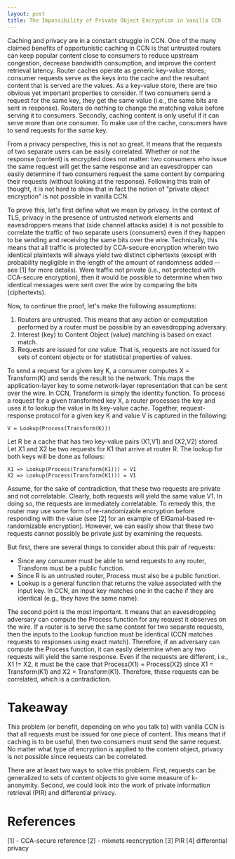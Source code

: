 ```yaml
---
layout: post
title: The Impossibility of Private Object Encryption in Vanilla CCN
---
```


Caching and privacy are in a constant struggle in CCN. One of the many claimed
benefits of opportunistic caching in CCN is that untrusted routers can keep popular
content close to consumers to reduce upstream congestion, decrease bandwidth 
consumption, and improve the content retrieval latency. Router caches operate as
generic key-value stores; consumer requests serve as the keys into the cache and
the resultant content that is served are the values. As a key-value store, there 
are two obvious yet important properties to consider. If two consumers send a 
request for the same key, they get the same value (i.e., the same bits are sent in 
response). Routers do nothing to change the matching value before serving it to
consumers. Secondly, caching content is only useful if it can serve more than one
consumer. To make use of the cache, consumers have to send requests for the *same* 
key. 

From a privacy perspective, this is not so great. It means that the requests of 
two separate users can be easily correlated. Whether or not the response (content)
is encrypted does not matter: two consumers who issue the same request will get 
the same response and an eavesdropper can easily determine if two consumers request
the same content by comparing their requests (without looking at the response). 
Following this train of thought, it is not hard to show that in fact the notion
of "private object encryption" is not possible in vanilla CCN. 

To prove this, let's first define what we mean by privacy. In the context of TLS,
privacy in the presence of untrusted network elements and eavesdroppers means 
that (side channel attacks aside) it is not possible to correlate the 
traffic of two separate users (consumers) even if they happen to be sending and 
receiving the same bits over the wire. Technically, this means that all traffic
is protected by CCA-secure encryption wherein two identical plaintexts will
always yield two distinct ciphertexts (except with probability negligible in
the length of the amount of randomness added -- see [1] for more details). Were
traffic not private (i.e., not protected with CCA-secure encryption), then it 
would be possible to determine when two identical messages were sent over the 
wire by comparing the bits (ciphertexts).

Now, to continue the proof, let's make the following assumptions:

1. Routers are untrusted. This means that any action or computation performed by 
a router must be possible by an eavesdropping adversary. 
2. Interest (key) to Content Object (value) matching is based on exact
match. 
3. Requests are issued for *one* value. That is, requests are not issued
for sets of content objects or for statistical properties of values. 

To send a request for a given key K, a consumer computes X = Transform(K) 
and sends the result to the network. This maps the application-layer 
key to some network-layer representation that can be sent over the wire. 
In CCN, Transform is simply the identity function. To process a request
for a given transformed key X, a router processes the key and uses it 
to lookup the value in its key-value cache. Together, request-response
protocol for a given key K and value V is captured in the following:

```
V = Lookup(Process(Transform(K))) 
```

Let R be a cache that has two key-value pairs (X1,V1) and (X2,V2) stored. 
Let X1 and X2 be two requests for K1 that arrive at router R. The lookup for 
both keys will be done as follows:

```
X1 => Lookup(Process(Transform(K1))) = V1
X2 => Lookup(Process(Transform(K1))) = V1
```
Assume, for the sake of contradiction, that these two requests are private
and not correlatable. Clearly, both requests will yield the same value V1. 
In doing so, the requests are immediately correlatable. To remedy this,
the router may use some form of re-randomizable encryption before responding
with the value (see [2] for an example of ElGamal-based re-randomizable encryption).
However, we can easily show that these two requests cannot possibly be
private just by examining the requests. 

But first, there are several things to consider about this pair of requests:

- Since any consumer must be able to send requests to any router, Transform must be a public function.
- Since R is an untrusted router, Process must also be a public function. 
- Lookup is a general function that returns the value associated with the input key. In CCN,
an input key matches one in the cache if they are identical (e.g., they have the same name). 

The second point is the most important. It means that an eavesdropping adversary can 
compute the Process function for any request it observes on the wire. If a router is
to serve the same content for two separate requests, then the inputs to the Lookup
function must be identical (CCN matches requests to responses using exact match). Therefore,
if an adversary can compute the Process function, it can easily determine when any two
requests will yield the same response. Even if the requests are different, i.e., 
X1 != X2, it must be the case that Process(X1) = Process(X2) since X1 = Transform(K1)
and X2 = Transform(K1). Therefore, these requests can be correlated, which is
a contradiction.

# Takeaway 

This problem (or benefit, depending on who you talk to) with vanilla CCN is that all
requests must be issued for one piece of content. This means that if caching is to be
useful, then two consumers must send the same request. No matter what type of 
encryption is applied to the content object, privacy is not possible since requests
can be correlated. 

There are at least two ways to solve this problem. First, requests can be generalized to
sets of content objects to give some measure of k-anonymity. Second, we could look into
the work of private information retrieval (PIR) and differential privacy. 

# References

[1] - CCA-secure reference
[2] - mixnets reencryption
[3] PIR
[4] differential privacy
